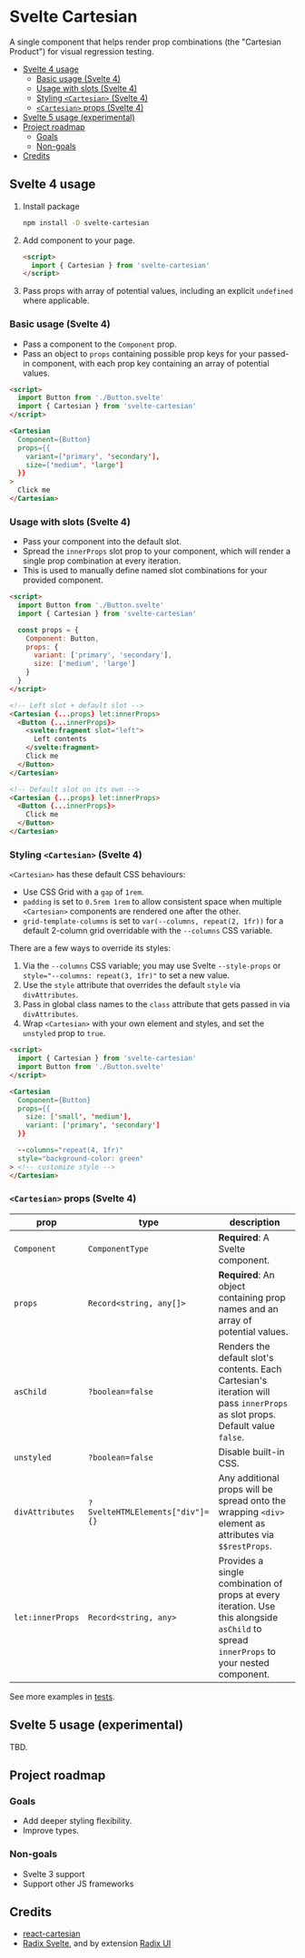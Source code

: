 # Svelte Cartesian

A single component that helps render prop combinations (the "Cartesian
Product") for visual regression testing.

- [Svelte 4 usage](#svelte-4-usage)
  - [Basic usage (Svelte 4)](#basic-usage-svelte-4)
  - [Usage with slots (Svelte 4)](#usage-with-slots-svelte-4)
  - [Styling `<Cartesian>` (Svelte 4)](#styling-cartesian-svelte-4)
  - [`<Cartesian>` props (Svelte 4)](#cartesian-props-svelte-4)
- [Svelte 5 usage (experimental)](#svelte-5-usage-experimental)
- [Project roadmap](#project-roadmap)
  - [Goals](#goals)
  - [Non-goals](#non-goals)
- [Credits](#credits)

## Svelte 4 usage

1. Install package

    ```bash
    npm install -D svelte-cartesian
    ```

2. Add component to your page.

    ```html
    <script>
      import { Cartesian } from 'svelte-cartesian'
    </script>
    ```

3. Pass props with array of potential values, including an explicit `undefined`
   where applicable.

### Basic usage (Svelte 4)

- Pass a component to the `Component` prop.
- Pass an object to `props` containing possible prop keys for your passed-in
  component, with each prop key containing an array of potential values.

```html
<script>
  import Button from './Button.svelte'
  import { Cartesian } from 'svelte-cartesian'
</script>

<Cartesian
  Component={Button}
  props={{
    variant=['primary', 'secondary'],
    size=['medium', 'large']
  }}
>
  Click me
</Cartesian>
```

### Usage with slots (Svelte 4)

- Pass your component into the default slot.
- Spread the `innerProps` slot prop to your component, which will render a
  single prop combination at every iteration.
- This is used to manually define named slot combinations for your provided
  component.

```html
<script>
  import Button from './Button.svelte'
  import { Cartesian } from 'svelte-cartesian'

  const props = {
    Component: Button,
    props: {
      variant: ['primary', 'secondary'],
      size: ['medium', 'large']
    }
  }
</script>

<!-- Left slot + default slot -->
<Cartesian {...props} let:innerProps>
  <Button {...innerProps}>
    <svelte:fragment slot="left">
      Left contents
    </svelte:fragment>
    Click me
  </Button>
</Cartesian>

<!-- Default slot on its own -->
<Cartesian {...props} let:innerProps>
  <Button {...innerProps}>
    Click me
  </Button>
</Cartesian>
```

### Styling `<Cartesian>` (Svelte 4)

`<Cartesian>` has these default CSS behaviours:

- Use CSS Grid with a `gap` of `1rem`.
- `padding` is set to `0.5rem 1rem` to allow consistent space when multiple
  `<Cartesian>` components are rendered one after the other.
- `grid-template-columns` is set to `var(--columns, repeat(2, 1fr))` for a
  default 2-column grid overridable with the `--columns` CSS variable.

There are a few ways to override its styles:

1. Via the `--columns` CSS variable; you may use Svelte `--style-props` or
   `style="--columns: repeat(3, 1fr)"` to set a new value.
2. Use the `style` attribute that overrides the default `style` via
   `divAttributes`.
3. Pass in global class names to the `class` attribute that gets passed in via `divAttributes`.
4. Wrap `<Cartesian>` with your own element and styles, and set the `unstyled`
   prop to `true`.

```html
<script>
  import { Cartesian } from 'svelte-cartesian'
  import Button from './Button.svelte'
</script>

<Cartesian
  Component={Button}
  props={{
    size: ['small', 'medium'],
    variant: ['primary', 'secondary']
  }}

  --columns="repeat(4, 1fr)"
  style="background-color: green"
> <!-- customize style -->
</Cartesian>
```

### `<Cartesian>` props (Svelte 4)

| prop        | type                    | description                                                                                                                  |
| ----------- | ----------------------- | ---------------------------------------------------------------------------------------------------------------------------- |
| `Component` | `ComponentType`         | **Required**: A Svelte component.                                                                                            |
| `props`     | `Record<string, any[]>` | **Required**: An object containing prop names and an array of potential values.                                              |
| `asChild`   | `?boolean=false`        | Renders the default slot's contents. Each Cartesian's iteration will pass `innerProps` as slot props. Default value `false`. |
| `unstyled`   | `?boolean=false`        | Disable built-in CSS. |
| `divAttributes`   | `?SvelteHTMLElements["div"]={}`        | Any additional props will be spread onto the wrapping `<div>` element as attributes via `$$restProps`. |
| `let:innerProps`   | `Record<string, any>`        | Provides a single combination of props at every iteration. Use this alongside `asChild` to spread `innerProps` to your nested component. |

See more examples in [tests](./tests).

## Svelte 5 usage (experimental)

TBD.

## Project roadmap

### Goals

- Add deeper styling flexibility.
- Improve types.

### Non-goals

- Svelte 3 support
- Support other JS frameworks

## Credits

- [react-cartesian](https://github.com/codenameyau/react-cartesian)
- [Radix Svelte](https://github.com/radix-svelte/radix-svelte), and by extension
  [Radix UI](https://github.com/radix-ui)
